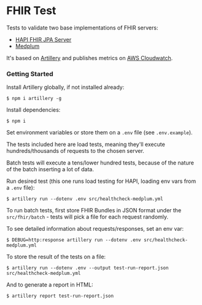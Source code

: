 # FHIR Test

Tests to validate two base implementations of FHIR servers:

- [HAPI FHIR JPA Server](https://github.com/hapifhir/hapi-fhir-jpaserver-starter)
- [Medplum](https://github.com/medplum/medplum)

It's based on [Artillery](https://www.artillery.io/) and publishes metrics on [AWS Cloudwatch](https://aws.amazon.com/cloudwatch/).

### Getting Started

Install Artillery globally, if not installed already:

```shell
$ npm i artillery -g
```

Install dependencies:

```shell
$ npm i
```

Set environment variables or store them on a `.env` file (see `.env.example`).

The tests included here are load tests, meaning they'll execute hundreds/thousands of requests to the chosen server.

Batch tests will execute a tens/lower hundred tests, because of the nature of the batch inserting a lot of data.

Run desired test (this one runs load testing for HAPI, loading env vars from a `.env` file):

```shell
$ artillery run --dotenv .env src/healthcheck-medplum.yml
```

To run batch tests, first store FHIR Bundles in JSON format under the `src/fhir/batch` - tests will pick a file for
each request randomly.

To see detailed information about requests/responses, set an env var:

```shell
$ DEBUG=http:response artillery run --dotenv .env src/healthcheck-medplum.yml
```

To store the result of the tests on a file:

```shell
$ artillery run --dotenv .env --output test-run-report.json src/healthcheck-medplum.yml
```

And to generate a report in HTML:

```shell
$ artillery report test-run-report.json
```
